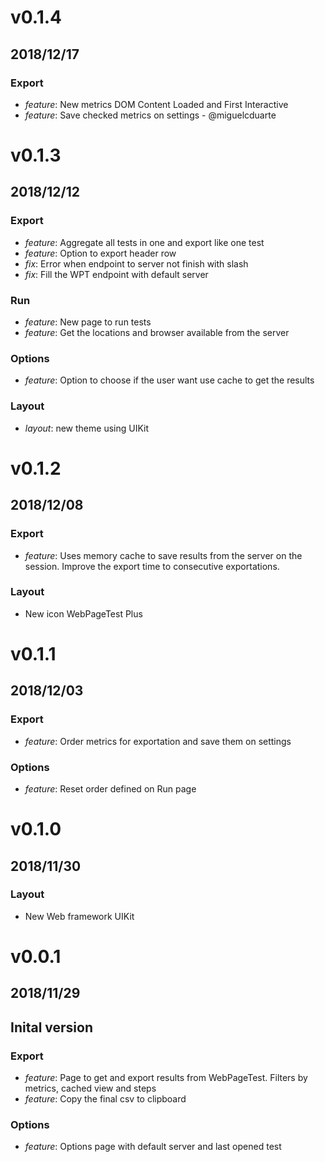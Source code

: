 # v0.1.4 
## 2018/12/17
### Export
* _feature_: New metrics DOM Content Loaded and First Interactive
* _feature_: Save checked metrics on settings - @miguelcduarte

# v0.1.3
## 2018/12/12
### Export
* _feature_: Aggregate all tests in one and export like one test
* _feature_: Option to export header row
* _fix_: Error when endpoint to server not finish with slash
* _fix_: Fill the WPT endpoint with default server

### Run
* _feature_: New page to run tests
* _feature_: Get the locations and browser available from the server

### Options
* _feature_: Option to choose if the user want use cache to get the results

### Layout
* _layout_: new theme using UIKit

# v0.1.2
## 2018/12/08
### Export
* _feature_: Uses memory cache to save results from the server on the session. Improve the export time to consecutive exportations.

### Layout
* New icon WebPageTest Plus

# v0.1.1
## 2018/12/03
### Export
* _feature_: Order metrics for exportation and save them on settings

### Options
* _feature_: Reset order defined on Run page

# v0.1.0
## 2018/11/30
### Layout
* New Web framework UIKit

# v0.0.1
## 2018/11/29
## Inital version
### Export
* _feature_: Page to get and export results from WebPageTest. Filters by metrics, cached view and steps
* _feature_: Copy the final csv to clipboard

### Options
* _feature_: Options page with default server and last opened test